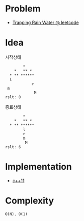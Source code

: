 # Problem

* [Trapping Rain Water
 @ leetcode](https://leetcode.com/explore/interview/card/top-interview-questions-hard/124/others/875/)

# Idea

시작상태

```
        *
    *   ** *
  * ** ******
  l          
            r
 m
             M  
rslt: 0
```

종료상태

```
        *
    *   ** *
  * ** ******
        l          
        r
        m
         M  
rslt: 6
```

# Implementation

* [c++11](a.cpp)

# Complexity

```
O(N), O(1)
```
